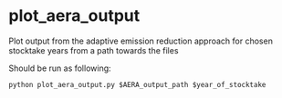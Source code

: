 # plot_aera_output
Plot output from the adaptive emission reduction approach for chosen stocktake years from a path towards the files

Should be run as following: 

```python plot_aera_output.py $AERA_output_path $year_of_stocktake```
